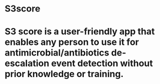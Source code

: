 # S3score


# S3 score is a user-friendly app that enables any person to use it for antimicrobial/antibiotics de-escalation event detection without prior knowledge or training.

